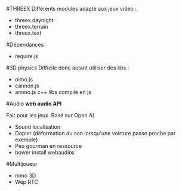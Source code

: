 #THREEX
Différents modules adapté aux jeux video :
 * threex.daynight
 * threex.terrain
 * threex.text

#Dépendances
 * require.js

#3D physics
Difficile donc autant utiliser des libs :
 * oimo.js
 * cannon.js
 * ammo.js c++ libs compilé en js

#Audio
**web audio API**

Fait pour les jeux. Basé sur Open AL
 * Sound localisation
 * Dopler (déformation du son lorsqu'une voirture passe proche par exemple)
 * Peu gourman en ressource
  * bower install webaudiox

#Multijoueur
 * mmo 3D
 * Wep RTC
